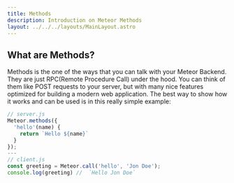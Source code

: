 ```yaml
---
title: Methods
description: Introduction on Meteor Methods
layout: ../../../layouts/MainLayout.astro
---
```


## What are Methods?

Methods is the one of the ways that you can talk with your Meteor Backend. They are just RPC(Remote Procedure Call) under the hood.
You can think of them like POST requests to your server, but with many nice features optimized for building a modern web application.
The best way to show how it works and can be used is in this really simple example:

```js
// server.js
Meteor.methods({
  'hello'(name) {
    return `Hello ${name}`
  }
});
---
// client.js
const greeting = Meteor.call('hello', 'Jon Doe');
console.log(greeting) //  `Hello Jon Doe`
```